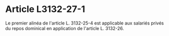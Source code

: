 # Article L3132-27-1

Le premier alinéa de l'article L. 3132-25-4 est applicable aux salariés privés du repos dominical en application de l'article L. 3132-26.